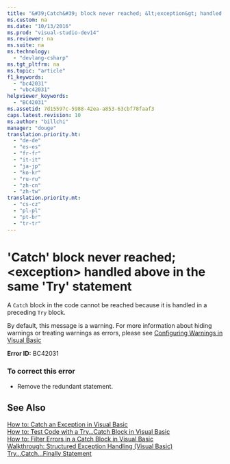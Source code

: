 ```yaml
---
title: "&#39;Catch&#39; block never reached; &lt;exception&gt; handled above in the same &#39;Try&#39; statement"
ms.custom: na
ms.date: "10/13/2016"
ms.prod: "visual-studio-dev14"
ms.reviewer: na
ms.suite: na
ms.technology: 
  - "devlang-csharp"
ms.tgt_pltfrm: na
ms.topic: "article"
f1_keywords: 
  - "bc42031"
  - "vbc42031"
helpviewer_keywords: 
  - "BC42031"
ms.assetid: 7d15597c-5988-42ea-a853-63cbf78faaf3
caps.latest.revision: 10
ms.author: "billchi"
manager: "douge"
translation.priority.ht: 
  - "de-de"
  - "es-es"
  - "fr-fr"
  - "it-it"
  - "ja-jp"
  - "ko-kr"
  - "ru-ru"
  - "zh-cn"
  - "zh-tw"
translation.priority.mt: 
  - "cs-cz"
  - "pl-pl"
  - "pt-br"
  - "tr-tr"
---
```

# &#39;Catch&#39; block never reached; &lt;exception&gt; handled above in the same &#39;Try&#39; statement
A `Catch` block in the code cannot be reached because it is handled in a preceding `Try` block.  
  
 By default, this message is a warning. For more information about hiding warnings or treating warnings as errors, please see [Configuring Warnings in Visual Basic](../ide/configuring-warnings-in-visual-basic.md)  
  
 **Error ID:** BC42031  
  
### To correct this error  
  
-   Remove the redundant statement.  
  
## See Also  
 [How to: Catch an Exception in Visual Basic](assetId:///f3063c89-d2bf-49b1-91b5-b87edfb18b95)   
 [How to: Test Code with a Try…Catch Block in Visual Basic](assetId:///8368e205-ed73-4185-a247-af84fb4fafa9)   
 [How to: Filter Errors in a Catch Block in Visual Basic](assetId:///85964d0a-56e7-4301-a96e-5eaea23b7b9b)   
 [Walkthrough: Structured Exception Handling (Visual Basic)](assetId:///440da655-4b32-490b-8b16-bfe46f41fa76)   
 [Try...Catch...Finally Statement](../Topic/Try...Catch...Finally%20Statement%20\(Visual%20Basic\).md)